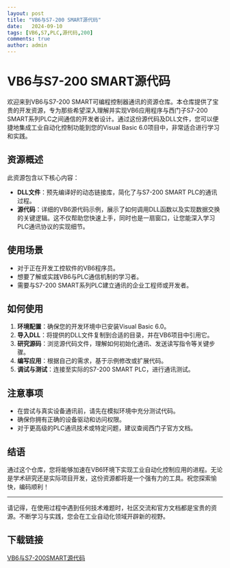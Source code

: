 ```yaml
---
layout: post
title: "VB6与S7-200 SMART源代码"
date:   2024-09-10
tags: [VB6,S7,PLC,源代码,200]
comments: true
author: admin
---
```

# VB6与S7-200 SMART源代码

欢迎来到VB6与S7-200 SMART可编程控制器通讯的资源仓库。本仓库提供了宝贵的开发资源，专为那些希望深入理解并实现VB6应用程序与西门子S7-200 SMART系列PLC之间通信的开发者设计。通过这份源代码及DLL文件，您可以便捷地集成工业自动化控制功能到您的Visual Basic 6.0项目中，非常适合进行学习和实践。

## 资源概述

此资源包含以下核心内容：
- **DLL文件**：预先编译好的动态链接库，简化了与S7-200 SMART PLC的通讯过程。
- **源代码**：详细的VB6源代码示例，展示了如何调用DLL函数以及实现数据交换的关键逻辑。这不仅帮助您快速上手，同时也是一扇窗口，让您能深入学习PLC通讯协议的实现细节。

## 使用场景

- 对于正在开发工控软件的VB6程序员。
- 想要了解或实践VB6与PLC通信机制的学习者。
- 需要与S7-200 SMART系列PLC建立通讯的企业工程师或开发者。

## 如何使用

1. **环境配置**：确保您的开发环境中已安装Visual Basic 6.0。
2. **导入DLL**：将提供的DLL文件复制到合适的目录，并在VB6项目中引用它。
3. **研究源码**：浏览源代码文件，理解如何初始化通讯、发送读写指令等关键步骤。
4. **编写应用**：根据自己的需求，基于示例修改或扩展代码。
5. **调试与测试**：连接至实际的S7-200 SMART PLC，进行通讯测试。

## 注意事项

- 在尝试与真实设备通讯前，请先在模拟环境中充分测试代码。
- 确保你拥有正确的设备驱动和访问权限。
- 对于更高级的PLC通讯技术或特定问题，建议查阅西门子官方文档。

## 结语

通过这个仓库，您将能够加速在VB6环境下实现工业自动化控制应用的进程。无论是学术研究还是实际项目开发，这份资源都将是一个强有力的工具。祝您探索愉快，编码顺利！

---

请记得，在使用过程中遇到任何技术难题时，社区交流和官方文档都是宝贵的资源。不断学习与实践，您会在工业自动化领域开辟新的视野。

## 下载链接

[VB6与S7-200SMART源代码](https://pan.quark.cn/s/a3f3e3bd1dd3)